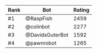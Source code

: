 Rank|Bot|Rating
---|---|---
#1|@RaspFish|2459
#2|@colinbot|2277
#3|@DavidsGuterBot|1592
#4|@pawnrobot|1265
